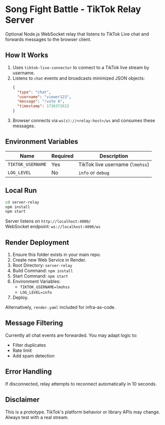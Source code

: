 # Song Fight Battle - TikTok Relay Server

Optional Node.js WebSocket relay that listens to TikTok Live chat and forwards messages to the browser client.

## How It Works

1. Uses `tiktok-live-connector` to connect to a TikTok live stream by username.
2. Listens to `chat` events and broadcasts minimized JSON objects:
   ```json
   {
     "type": "chat",
     "username": "viewer123",
     "message": "!vote A",
     "timestamp": 1736372622
   }
   ```
3. Browser connects via `ws(s)://<relay-host>/ws` and consumes these messages.

## Environment Variables

| Name | Required | Description |
|------|----------|-------------|
| `TIKTOK_USERNAME` | Yes | TikTok live username (`lmohss`) |
| `LOG_LEVEL` | No | `info` or `debug` |

## Local Run

```bash
cd server-relay
npm install
npm start
```

Server listens on `http://localhost:4000/`  
WebSocket endpoint: `ws://localhost:4000/ws`

## Render Deployment

1. Ensure this folder exists in your main repo.
2. Create new Web Service in Render.
3. Root Directory: `server-relay`
4. Build Command: `npm install`
5. Start Command: `npm start`
6. Environment Variables:
   - `TIKTOK_USERNAME=lmohss`
   - `LOG_LEVEL=info`
7. Deploy.

Alternatively, `render.yaml` included for infra-as-code.

## Message Filtering

Currently all chat events are forwarded. You may adapt logic to:
- Filter duplicates
- Rate limit
- Add spam detection

## Error Handling

If disconnected, relay attempts to reconnect automatically in 10 seconds.

## Disclaimer

This is a prototype. TikTok's platform behavior or library APIs may change. Always test with a real stream.